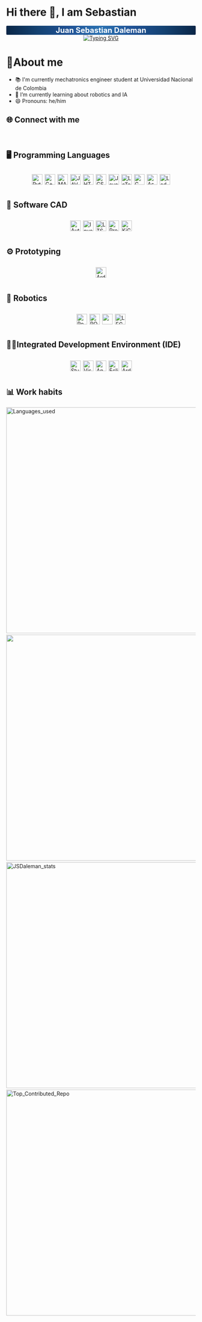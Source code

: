 <!-- Estilos generales -->
<!--
<link rel="stylesheet" href="./style.css">
-->
<!-- 
Estilos de los iconos
Usado del https://github.com/dheereshagrwal/colored-icons/tree/master
-->
<link
  rel="stylesheet"
  href="https://cdn.jsdelivr.net/gh/dheereshagrwal/colored-icons@1.7.8/src/app/ci.min.css"
/>
<style>
#banner{
    background: radial-gradient(circle, #2C74B3, #205295, #144272, #0A2647);
    position: relative;
    color: white;
    font-weight: bold;
    font-size: 20px;
    display: flex;
    flex-direction: row;
    justify-content: center;
    align-items: center;
    border: none;
    border-radius: 2px;
}
#fun-facy{
    display: flex;
    flex-direction: row;
    flex-wrap: wrap;
    justify-content: center;
    align-items: center;
}
#social-media {
    display: flex;
    flex-direction: row;
    flex-wrap: wrap;
    gap: 4px;
    padding: 10px;
    justify-content: center;
    align-items: center;
}
.Badge {
    display: flex;
    flex-direction: row;
    flex-wrap: wrap;
    gap: 2px;
    padding: 10px;
    justify-content: center;
    align-items: center;
}
.Badge img{
    height: 28px;
    width: auto;
    padding: 2px;
}
#programming-lenguages{
    width: auto;
}
.Stadistics{
    display: flex;
    flex-direction: column;
    justify-content: center;
    align-items: center;
}
.Stadistics img{
    display: flex;
    width: 600px;
    margin: 2px;
}
</style>

<!--
Inspirado en los github de:
https://github.com/jsduenass/jsduenass/tree/main
https://github.com/cychitivav/cychitivav/tree/main
https://github.com/lgzarturo/lgzarturo
https://github.com/suzukimain/suzukimain/tree/main
https://github.com/AlphaVS-76
https://github.com/abhisheknaiidu/awesome-github-profile-readme?tab=readme-ov-file#anime-
Video guia:
https://www.youtube.com/watch?v=ECuqb5Tv9qI
-->

# Hi there 👋, I am Sebastian
<!--
Para escoger paleta de colores:
https://www.colorhunt.co/palette/0a26471442722052952c74b3
-->
<div id="banner">
Juan Sebastian Daleman
</div>
<!-- 
Para generación de la animación 
https://readme-typing-svg.herokuapp.com/demo/?font=Roboto&size=16&color=F7F7F7&center=true&vCenter=true&lines=In+the+stars%2C+we+are+inspired.
-->
<div id="fun-fact" align="center">
<a href="https://git.io/typing-svg"><img src="https://readme-typing-svg.herokuapp.com?font=Roboto&size=16&pause=1000&color=F7F7F7&center=true&vCenter=true&width=435&lines=In+the+stars%2C+we+are+inspired." alt="Typing SVG" /></a>
</div>

# 📖About me

<!--
- 🔭 I’m currently working on ... 
- 🌱 I’m currently learning ... 
- 👯 I’m looking to collaborate on ... 
- 🤔 I’m looking for help with ... 
- 💬 Ask me about ... 
- 📫 How to reach me: ... 
- 😄 Pronouns: ...
- ⚡ Fun fact: ... 
-->
- 📚 I'm currently mechatronics engineer student at Universidad Nacional de Colombia 
- 🌱 I’m currently learning about robotics and IA 
- 😄 Pronouns: he/him

## 🌐 Connect with me

<div id="social-media">

<a href="" target="_blank">
  <i class="ci ci-facebook ci-3x"></i></a>
<a href="" target="_blank">
  <i class="ci ci-gmail ci-3x"></i>
</a>
<a href="" target="_blank">
  <i class="ci ci-instagram ci-3x"></i>
</a>
<a href="" target="_blank">
  <i class="ci ci-x-light ci-3x"></i>
</a>
<a href="" target="_blank">
  <i class="ci ci-youtube ci-3x"></i>
</a>
<a href="https://www.linkedin.com/in/juan-daleman-a89a9071/" target="_blank">
  <i class="ci ci-linkedin ci-3x"></i>
</a>
<a href="https://github.com/JSDaleman" target="_blank">
  <i class="ci ci-github-light ci-3x"></i>
</a>

</div>

## 🖥️ Programming Languages

<div id="programming_lenguages" class="Badge">
<!--
Para generar las medallas 
https://shields.io/badges/static-badge
Iconos para las medallas disponibles
https://simpleicons.org/?q=HTML
Para colores en HEX
https://htmlcolorcodes.com/es/
Algunos diseños ya realizados de medallas
https://github.com/alexandresanlim/Badges4-README.md-Profile#-contact-
-->
<img src="https://img.shields.io/badge/Python-3776AB?logo=python&logoColor=FFD43B" alt="Python Badge">
<img src="https://img.shields.io/badge/C++-00599C?logo=cplusplus&logoColor=FFFFFF" alt="C++ Badge">
<img src="https://img.shields.io/badge/MATLAB-E67E22?logo=matlab&logoColor=0072BD" alt="MATLAB Badge">
<img src="https://img.shields.io/badge/Java-5382A1?logo=openjdk&logoColor=FFFFFF" alt="JAVA Badge">
<img src="https://img.shields.io/badge/HTML5-E34F26?logo=html5&logoColor=white" alt="HTML5 Badge">
<img src="https://img.shields.io/badge/CSS3-1572B6?logo=css3&logoColor=white" alt="CSS3 Badge">
<img src="https://img.shields.io/badge/JavaScript-323330?style=for-the-badge&logo=javascript&logoColor=F7DF1E" alt="JavaScript Badge">
<img src="https://img.shields.io/badge/LaTeX-008000?logo=latex&logoColor=white" alt="LaTeX Badge">
<img src="https://img.shields.io/badge/C-A8B900?logo=c&logoColor=white" alt="C Badge">
<img src="https://img.shields.io/badge/Assembly-FFB800?logo=code&logoColor=white" alt="Assembly Badge">
<img src="https://img.shields.io/badge/Ladder%20Logic-008080?logo=electrical-engineering&logoColor=white" alt="Ladder Logic Badge">

</div>


## 📐 Software CAD

<div id="software_cad" class="Badge">

<img src="https://img.shields.io/badge/AutoCAD-E51050?logo=autocad&logoColor=white" alt="AutoCAD Badge">
<img src="https://img.shields.io/badge/Inventor-FAA21B?logo=autodesk&logoColor=white" alt="Inventor Badge">
<img src="https://img.shields.io/badge/LTSpice-800020" alt="LTSpice Badge">
<img src="https://img.shields.io/badge/Proteus-0078D7?logo=circuit-board&logoColor=white" alt="Proteus Badge">
<img src="https://img.shields.io/badge/KiCad-314CB6?logo=kicad&logoColor=white" alt="KiCad Badge">

</div>

## ⚙️ Prototyping

<div id="prototyping" class="Badge">

<img src="https://img.shields.io/badge/Arduino-00979D?logo=arduino&logoColor=white" alt="Arduino Badge">

</div>

## 🦾 Robotics

<div id="robotics" class="Badge">

<img src="https://img.shields.io/badge/Robot%20Studio-FF0000?logo=abbrobotstudio&logoColor=white" alt="Robot Studio Badge">
<img src="https://img.shields.io/badge/ROS-22314E?logo=ros&logoColor=white" alt="ROS Badge">
<img src="https://img.shields.io/badge/Robotics%20Toolbox-007ACC?logo=mathworks&logoColor=white">
<img src="https://img.shields.io/badge/LEGO%20Mindstorms%20EV3-FF0000?logo=lego&logoColor=white" alt="LEGO Mindstorms EV3 Badge">


</div>

## 👨‍💻Integrated Development Environment (IDE)

<div id="ide" class="Badge">

<img src="https://img.shields.io/badge/Studio%205000-2C3E50?logo=automation&logoColor=white" alt="Studio 5000 Badge">
<img src="https://img.shields.io/badge/VS%20Code-007ACC?logo=visual-studio-code&logoColor=white" alt="Visual Studio Code Badge">
<img src="https://img.shields.io/badge/Android%20Studio-3DDC84?logo=android&logoColor=white" alt="Android Studio Badge">
<img src="https://img.shields.io/badge/Eclipse-2C2255?logo=eclipse&logoColor=white" alt="Eclipse Badge">
<img src="https://img.shields.io/badge/Arduino%20IDE-00979D?logo=arduino&logoColor=white" alt="Arduino IDE Badge">

</div>

## 📊 Work habits

<div id="work_habits" class="Stadistics">
<!--
Para generar las estadisticas:
https://github.com/anuraghazra/github-readme-stats?tab=readme-ov-file
-->

<img src="https://github-readme-stats.vercel.app/api/top-langs/?username=JSDaleman&layout=compact&theme=tokyonight&hide_border=true" alt="Languages_used">
<img src="https://github-profile-summary-cards.vercel.app/api/cards/profile-details?username=JSDaleman&theme=tokyonight" />
<img src="https://github-readme-stats.vercel.app/api?username=JSDaleman&rank_icon=github&show_icons=true&theme=tokyonight&hide_border=true" alt="JSDaleman_stats">
<!--
<img src="https://github-readme-streak-stats.herokuapp.com/?user=JSDaleman&theme=tokyonight&hide_border=true" alt="JSDaleman_streak">
-->
<img src="https://github-contributor-stats.vercel.app/api?username=JSDaleman&limit=5&theme=tokyonight&hide_border=true&combine_all_yearly_contributions=true" alt="Top_Contributed_Repo">
</div>